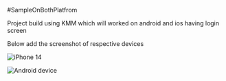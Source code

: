 #SampleOnBothPlatfrom

Project build using KMM which will worked on android and ios having login screen


Below add the screenshot of respective devices

![iPhone 14 ](https://github.com/nishkul/SampleOnBothPlatfrom/assets/16400465/bf2491b9-ee60-4086-ae6d-16a868109e4c)

![Android device](https://github.com/nishkul/SampleOnBothPlatfrom/assets/16400465/2978637d-5a2f-46f3-8d8e-b968ccf99fd8)
